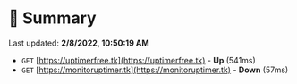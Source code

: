 # 📖 Summary
Last updated: **2/8/2022, 10:50:19 AM**

- `GET` [https://uptimerfree.tk](https://uptimerfree.tk) - **Up** (541ms)
- `GET` [https://monitoruptimer.tk](https://monitoruptimer.tk) - **Down** (57ms)
